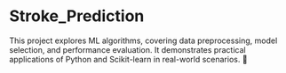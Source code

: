 # Stroke_Prediction
 This project explores ML algorithms, covering data preprocessing, model selection, and performance evaluation. It demonstrates practical applications of Python and Scikit-learn in real-world scenarios. 🚀
